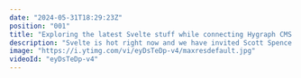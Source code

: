 ```yaml
---
date: "2024-05-31T18:29:23Z"
position: "001"
title: "Exploring the latest Svelte stuff while connecting Hygraph CMS w/ Scott Spence"
description: "Svelte is hot right now and we have invited Scott Spence to join Tim Benniks and show us how to use it with Headless CMS!\r\n\r\nTune in on Wednesday, at 4 PM CEST. \r\nJoin our slack community and feel free to ask us any questions: https://slack.hygraph.com"
image: "https://i.ytimg.com/vi/eyDsTeDp-v4/maxresdefault.jpg"
videoId: "eyDsTeDp-v4"
---
```


